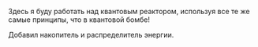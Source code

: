 Здесь я буду работать над квантовым реактором, используя все те же самые принципы, что в квантовой бомбе!

Добавил накопитель и распределитель энергии.
